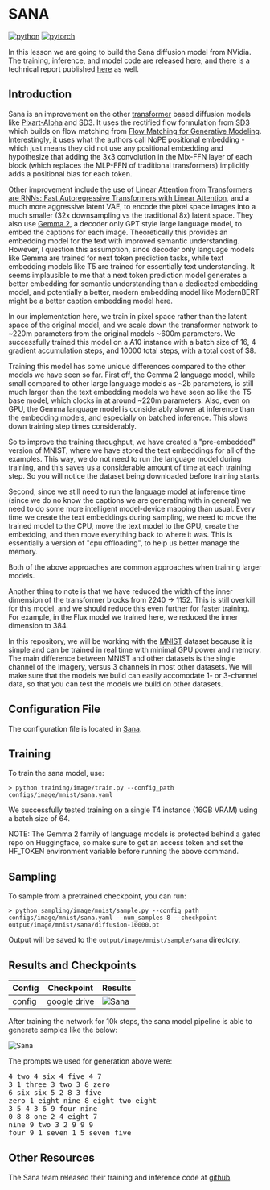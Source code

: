 # SANA

[![python](https://img.shields.io/badge/Python-3.9-3776AB.svg?style=flat&logo=python&logoColor=white)](https://www.python.org)
[![pytorch](https://img.shields.io/badge/PyTorch-2.0.0-EE4C2C.svg?style=flat&logo=pytorch)](https://pytorch.org)

In this lesson we are going to build the Sana diffusion model from NVidia. The training, inference, and model code are released [here](https://github.com/NVlabs/Sana), and there is a technical report published [here](https://arxiv.org/abs/2410.10629) as well.

## Introduction 

Sana is an improvement on the other [transformer](https://arxiv.org/abs/2212.09748) based diffusion models like [Pixart-Alpha](https://arxiv.org/abs/2310.00426) and [SD3](https://arxiv.org/abs/2403.03206). It uses the rectified flow formulation from [SD3](https://arxiv.org/abs/2403.03206) which builds on flow matching from [Flow Matching for Generative Modeling](https://arxiv.org/abs/2210.02747). Interestingly, it uses what the authors call NoPE positional embedding - which just means they did not use any positional embedding and hypothesize that adding the 3x3 convolution in the Mix-FFN layer of each block (which replaces the MLP-FFN of traditional transformers) implicitly adds a positional bias for each token.

Other improvement include the use of Linear Attention from [Transformers are RNNs: Fast Autoregressive Transformers with Linear Attention](https://arxiv.org/abs/2006.16236), and a much more aggressive latent VAE, to encode the pixel space images into a much smaller (32x downsampling vs the traditional 8x) latent space. They also use [Gemma 2](https://arxiv.org/abs/2408.00118), a decoder only GPT style large language model, to embed the captions for each image. Theoretically this provides an embedding model for the text with improved semantic understanding. However, I question this assumption, since decoder only language models like Gemma are trained for next token prediction tasks, while text embedding models like T5 are trained for essentially text understanding. It seems implausible to me that a next token prediction model generates a better embedding for semantic understanding than a dedicated embedding model, and potentially a better, modern embedding model like ModernBERT might be a better caption embedding model here.

In our implementation here, we train in pixel space rather than the latent space of the original model, and we scale down the transformer network to ~220m parameters from the original models ~600m parameters. We successfully trained this model on a A10 instance with a batch size of 16, 4 gradient accumulation steps, and 10000 total steps, with a total cost of $8.

Training this model has some unique differences compared to the other models we have seen so far. First off, the Gemma 2 language model, while small compared to other large language models as ~2b parameters, is still much larger than the text embedding models we have seen so like the T5 base model, which clocks in at around ~220m parameters. Also, even on GPU, the Gemma language model is considerably slower at inference than the embedding models, and especially on batched inference. This slows down training step times considerably.

So to improve the training throughput, we have created a "pre-embedded" version of MNIST, where we have stored the text embeddings for all of the examples. This way, we do not need to run the language model during training, and this saves us a considerable amount of time at each training step. So you will notice the dataset being downloaded before training starts.

Second, since we still need to run the language model at inference time (since we do no know the captions we are generating with in general) we need to do some more intelligent model-device mapping than usual. Every time we create the text embeddings during sampling, we need to move the trained model to the CPU, move the text model to the GPU, create the embedding, and then move everything back to where it was. This is essentially a version of "cpu offloading", to help us better manage the memory.

Both of the above approaches are common approaches when training larger models.

Another thing to note is that we have reduced the width of the inner dimension of the transformer blocks from 2240 -> 1152. This is still overkill for this model, and we should reduce this even further for faster training. For example, in the Flux model we trained here, we reduced the inner dimension to 384.

In this repository, we will be working with the [MNIST](https://en.wikipedia.org/wiki/MNIST_database) dataset because it is simple and can be trained in real time with minimal GPU power and memory. The main difference between MNIST and other datasets is the single channel of the imagery, versus 3 channels in most other datasets. We will make sure that the models we build can easily accomodate 1- or 3-channel data, so that you can test the models we build on other datasets.

## Configuration File

The configuration file is located in [Sana](https://github.com/swookey-thinky/xdiffusion/blob/main/configs/image/mnist/sana.yaml).

## Training

To train the sana model, use:

```
> python training/image/train.py --config_path configs/image/mnist/sana.yaml
```

We successfully tested training on a single T4 instance (16GB VRAM) using a batch size of 64.

NOTE: The Gemma 2 family of language models is protected behind a gated repo on Huggingface, so make sure to get an access token and set the HF_TOKEN environment variable before running the above command.

## Sampling

To sample from a pretrained checkpoint, you can run:

```
> python sampling/image/mnist/sample.py --config_path configs/image/mnist/sana.yaml --num_samples 8 --checkpoint output/image/mnist/sana/diffusion-10000.pt
```

Output will be saved to the `output/image/mnist/sample/sana` directory.

## Results and Checkpoints

| Config | Checkpoint | Results
| ------ | ---------- | -------
| [config](https://github.com/swookey-thinky/xdiffusion/blob/main/configs/image/mnist/sana.yaml) | [google drive](https://drive.google.com/file/d/1ksqyJPn25QjftDk_g0sOS3Qqv2p1N8Jz/view?usp=sharing) | ![Sana](https://drive.google.com/uc?export=view&id=1_sUwEAQkN58xtGwJP69q94WO9NxmOWDO)

After training the network for 10k steps, the sana model pipeline is able to generate samples like the below:

![Sana](https://drive.google.com/uc?export=view&id=1_sUwEAQkN58xtGwJP69q94WO9NxmOWDO)

The prompts we used for generation above were:

<pre>
4 two 4 six 4 five 4 7 
3 1 three 3 two 3 8 zero 
6 six six 5 2 8 3 five 
zero 1 eight nine 8 eight two eight 
3 5 4 3 6 9 four nine 
0 8 8 one 2 4 eight 7 
nine 9 two 3 2 9 9 9 
four 9 1 seven 1 5 seven five
</pre>

## Other Resources

The Sana team released their training and inference code at [github](https://github.com/NVlabs/Sana).
